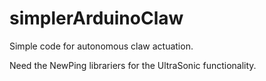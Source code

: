 # simplerArduinoClaw
Simple code for autonomous claw actuation.

Need the NewPing librariers for the UltraSonic functionality.
